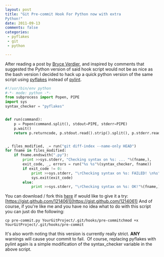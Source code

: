 ```yaml
---
layout: post
title: "Git Pre-commit Hook For Python now with extra
Python!"
date: 2011-09-13
comments: false
categories:
 - pyflakes
 - git
 - python

---
```


After reading a post by [Bryce Verdier](http://scrollingtext.org/git-pre-commit-python-syntax),
and inspired by comments that suggested the Python version of said hook
script would not be as nice as the bash version I decided to hack up a
quick python version of the same script using
[pyflakes](http://pypi.python.org/pypi/pyflakes) instead of
[pylint](http://www.logilab.org/857).

``` python
#!/usr/bin/env python
#-*- mode: python -*-
from subprocess import Popen, PIPE
import sys
syntax_checker = "pyflakes"


def run(command):
    p = Popen(command.split(), stdout=PIPE, stderr=PIPE)
    p.wait()
    return p.returncode, p.stdout.read().strip().split(), p.stderr.read()


_, files_modified, _= run("git diff-index --name-only HEAD")
for fname in files_modified:
    if fname.endswith(".py"):
        print >>sys.stderr, "Checking syntax on %s: ... "%(fname,),
        exit_code, _, errors = run("%s %s"%(syntax_checker, fname))
        if exit_code != 0:
            print >>sys.stderr, "\rChecking syntax on %s: FAILED! \n%s"%(fname, errors)
            sys.exit(exit_code)
        else:
            print >>sys.stderr, "\rChecking syntax on %s: OK!"%(fname,)
```

You can download / fork this [here](https://gist.github.com/1214061) if
would like to give it a try:
[https://gist.github.com/1214061](https://gist.github.com/1214061) And
of course, if you're like me and you have no idea what to do with this
script you can just do the following:

```
cp pre-commit.py YourGitProject/.git/hooks/pre-commitchmod +x YourGitProject/.git/hooks/pre-commit
```

It's also worth noting that this version is currently really strict.
**ANY** warnings will cause your commit to fail.  Of course, replacing
pyflakes with pylint again is a simple modification of the
syntax_checker variable in the above script.
